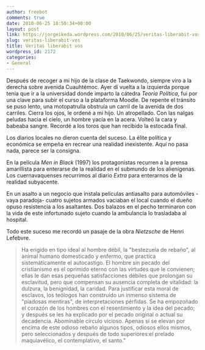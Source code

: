 ```yaml
---
author: freebot
comments: true
date: 2010-06-25 18:50:34+00:00
layout: post
link: https://jorgeikeda.wordpress.com/2010/06/25/veritas-liberabit-vos/
slug: veritas-liberabit-vos
title: Veritas liberabit vos
wordpress_id: 2172
categories:
- General
---
```


Después de recoger a mi hijo de la clase de Taekwondo, siempre viro a la derecha sobre avenida Cuauhtémoc. Ayer dí vuelta a la izquierda porque tenía que ir a la universidad donde imparto la cátedra  _Teoría Política_, fui por una clave para subir el curso a la plataforma Moodle. De repente el tránsito se puso lento, una motopatrulla obstruía un carril de la avenida de dos carriles. Cierra los ojos, le ordené a mi hijo. Un atropellado. Con las nalgas peludas hacia el cielo, un hombre yacía en la acera. Volteó la cara y babeaba sangre. Recordé a los toros que han recibido la estocada final.

Los diarios locales no dieron cuenta del suceso. La élite política y económica se empeña en recrear una realidad inexistente. Aquí no pasa nada, parece ser la consigna.

En la película _Men in Black_ (1997) los protagonistas recurren a la prensa amarillista para enterarse de la realidad en el submundo de los alienígenas. Los cuernavaquenses recurrimos al diario _Extra_ para enterarnos de la realidad subyacente.

En un asalto a un negocio que instala películas antiasalto para automóviles -vaya paradoja-   cuatro sujetos armados vaciaban el local cuando el dueño opuso resistencia a los asaltantes. Dos balazos en el pecho terminaron con la vida de este infortunado sujeto  cuando la ambulancia lo trasladaba al hospital.

Todo este suceso me recordó un pasaje de la obra _Nietzsche_ de Henri Lefebvre.





<blockquote>Ha erigido en tipo ideal al hombre débil, la "bestezuela de rebaño", al animal humano domesticado y enfermo, que practica sistemáticamente el autocastigo. El hombre sin pecado del cristianismo es el oprimido eterno con las virtudes que le convienen; ellas le dan esas pequeñas satisfacciones débiles que prolongan su esclavitud, pero que compensan su ausencia completa de vitalidad: la dulzura, la benignidad, la caridad. Para justificar esta moral de esclavos, los teólogos han construido un inmenso sistema de "piadosas mentiras", de interpretaciones pérfidas. Se ha empozoñado el corazón de los hombres con el resentimiento y la idea del pecado; y después se les ha explicado por el pecado original o actual su decadencia. Abominable círculo vicioso. Apenas si se elevan por encima de este odioso rebaño algunos tipos, odiosos ellos mismos, pero seleccionados y después de todo superiores:el prelado maquiavélico, el contemplativo, el santo."   </blockquote>











